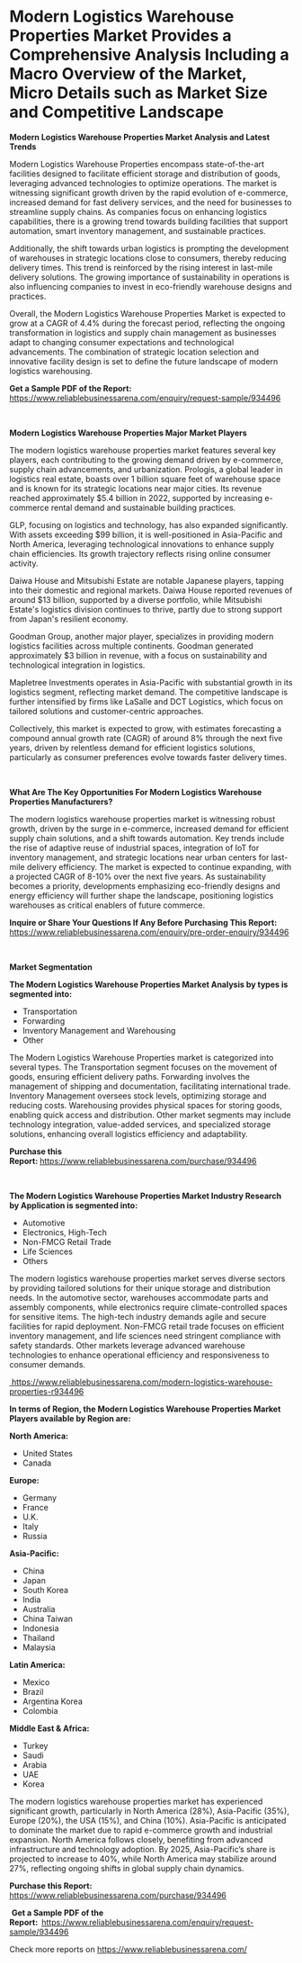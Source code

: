 <p><h1>Modern Logistics Warehouse Properties Market Provides a Comprehensive Analysis Including a Macro Overview of the Market, Micro Details such as Market Size and Competitive Landscape</h1></p><p><strong>Modern Logistics Warehouse Properties Market Analysis and Latest Trends</strong></p>
<p><p>Modern Logistics Warehouse Properties encompass state-of-the-art facilities designed to facilitate efficient storage and distribution of goods, leveraging advanced technologies to optimize operations. The market is witnessing significant growth driven by the rapid evolution of e-commerce, increased demand for fast delivery services, and the need for businesses to streamline supply chains. As companies focus on enhancing logistics capabilities, there is a growing trend towards building facilities that support automation, smart inventory management, and sustainable practices.</p><p>Additionally, the shift towards urban logistics is prompting the development of warehouses in strategic locations close to consumers, thereby reducing delivery times. This trend is reinforced by the rising interest in last-mile delivery solutions. The growing importance of sustainability in operations is also influencing companies to invest in eco-friendly warehouse designs and practices. </p><p>Overall, the Modern Logistics Warehouse Properties Market is expected to grow at a CAGR of 4.4% during the forecast period, reflecting the ongoing transformation in logistics and supply chain management as businesses adapt to changing consumer expectations and technological advancements. The combination of strategic location selection and innovative facility design is set to define the future landscape of modern logistics warehousing.</p></p>
<p><strong>Get a Sample PDF of the Report:&nbsp;</strong> <a href="https://www.reliablebusinessarena.com/enquiry/request-sample/934496?utm_campaign=2987&utm_medium=2&utm_source=Github&utm_content=ia&utm_term=07032025&utm_id=modern-logistics-warehouse-properties">https://www.reliablebusinessarena.com/enquiry/request-sample/934496</a></p>
<p>&nbsp;</p>
<p><strong>Modern Logistics Warehouse Properties Major Market Players</strong></p>
<p><p>The modern logistics warehouse properties market features several key players, each contributing to the growing demand driven by e-commerce, supply chain advancements, and urbanization. Prologis, a global leader in logistics real estate, boasts over 1 billion square feet of warehouse space and is known for its strategic locations near major cities. Its revenue reached approximately $5.4 billion in 2022, supported by increasing e-commerce rental demand and sustainable building practices.</p><p>GLP, focusing on logistics and technology, has also expanded significantly. With assets exceeding $99 billion, it is well-positioned in Asia-Pacific and North America, leveraging technological innovations to enhance supply chain efficiencies. Its growth trajectory reflects rising online consumer activity.</p><p>Daiwa House and Mitsubishi Estate are notable Japanese players, tapping into their domestic and regional markets. Daiwa House reported revenues of around $13 billion, supported by a diverse portfolio, while Mitsubishi Estate's logistics division continues to thrive, partly due to strong support from Japan's resilient economy.</p><p>Goodman Group, another major player, specializes in providing modern logistics facilities across multiple continents. Goodman generated approximately $3 billion in revenue, with a focus on sustainability and technological integration in logistics.</p><p>Mapletree Investments operates in Asia-Pacific with substantial growth in its logistics segment, reflecting market demand. The competitive landscape is further intensified by firms like LaSalle and DCT Logistics, which focus on tailored solutions and customer-centric approaches.</p><p>Collectively, this market is expected to grow, with estimates forecasting a compound annual growth rate (CAGR) of around 8% through the next five years, driven by relentless demand for efficient logistics solutions, particularly as consumer preferences evolve towards faster delivery times.</p></p>
<p>&nbsp;</p>
<p><strong>What Are The Key Opportunities For Modern Logistics Warehouse Properties Manufacturers?</strong></p>
<p><p>The modern logistics warehouse properties market is witnessing robust growth, driven by the surge in e-commerce, increased demand for efficient supply chain solutions, and a shift towards automation. Key trends include the rise of adaptive reuse of industrial spaces, integration of IoT for inventory management, and strategic locations near urban centers for last-mile delivery efficiency. The market is expected to continue expanding, with a projected CAGR of 8-10% over the next five years. As sustainability becomes a priority, developments emphasizing eco-friendly designs and energy efficiency will further shape the landscape, positioning logistics warehouses as critical enablers of future commerce.</p></p>
<p><strong>Inquire or Share Your Questions If Any Before Purchasing This Report:</strong> <a href="https://www.reliablebusinessarena.com/enquiry/pre-order-enquiry/934496?utm_campaign=2987&utm_medium=2&utm_source=Github&utm_content=ia&utm_term=07032025&utm_id=modern-logistics-warehouse-properties">https://www.reliablebusinessarena.com/enquiry/pre-order-enquiry/934496</a></p>
<p>&nbsp;</p>
<p><strong>Market Segmentation</strong></p>
<p><strong>The Modern Logistics Warehouse Properties Market Analysis by types is segmented into:</strong></p>
<p><ul><li>Transportation</li><li>Forwarding</li><li>Inventory Management and Warehousing</li><li>Other</li></ul></p>
<p><p>The Modern Logistics Warehouse Properties market is categorized into several types. The Transportation segment focuses on the movement of goods, ensuring efficient delivery paths. Forwarding involves the management of shipping and documentation, facilitating international trade. Inventory Management oversees stock levels, optimizing storage and reducing costs. Warehousing provides physical spaces for storing goods, enabling quick access and distribution. Other market segments may include technology integration, value-added services, and specialized storage solutions, enhancing overall logistics efficiency and adaptability.</p></p>
<p><strong>Purchase this Report:&nbsp;</strong><a href="https://www.reliablebusinessarena.com/purchase/934496?utm_campaign=2987&utm_medium=2&utm_source=Github&utm_content=ia&utm_term=07032025&utm_id=modern-logistics-warehouse-properties">https://www.reliablebusinessarena.com/purchase/934496</a></p>
<p>&nbsp;</p>
<p><strong>The Modern Logistics Warehouse Properties Market Industry Research by Application is segmented into:</strong></p>
<p><ul><li>Automotive</li><li>Electronics, High-Tech</li><li>Non-FMCG Retail Trade</li><li>Life Sciences</li><li>Others</li></ul></p>
<p><p>The modern logistics warehouse properties market serves diverse sectors by providing tailored solutions for their unique storage and distribution needs. In the automotive sector, warehouses accommodate parts and assembly components, while electronics require climate-controlled spaces for sensitive items. The high-tech industry demands agile and secure facilities for rapid deployment. Non-FMCG retail trade focuses on efficient inventory management, and life sciences need stringent compliance with safety standards. Other markets leverage advanced warehouse technologies to enhance operational efficiency and responsiveness to consumer demands.</p></p>
<p><a href="https://www.reliablebusinessarena.com/modern-logistics-warehouse-properties-r934496?utm_campaign=2987&utm_medium=2&utm_source=Github&utm_content=ia&utm_term=07032025&utm_id=modern-logistics-warehouse-properties">&nbsp;https://www.reliablebusinessarena.com/modern-logistics-warehouse-properties-r934496</a></p>
<p><strong>In terms of Region, the Modern Logistics Warehouse Properties Market Players available by Region are:</strong></p>
<p>
    <p> <strong> North America: </strong>
        <ul>
            <li>United States</li>
            <li>Canada</li>
        </ul>
        </p> 
    <p> <strong> Europe: </strong>
        <ul>
            <li>Germany</li>
            <li>France</li>
            <li>U.K.</li>
            <li>Italy</li>
            <li>Russia</li>
        </ul>
        </p> 
    <p> <strong> Asia-Pacific: </strong>
        <ul>
            <li>China</li>
            <li>Japan</li>
            <li>South Korea</li>
            <li>India</li>
            <li>Australia</li>
            <li>China Taiwan</li>
            <li>Indonesia</li>
            <li>Thailand</li>
            <li>Malaysia</li>
        </ul>
        </p> 
    <p> <strong> Latin America: </strong>
        <ul>
            <li>Mexico</li>
            <li>Brazil</li>
            <li>Argentina Korea</li>
            <li>Colombia</li>
        </ul>
        </p> 
    <p> <strong> Middle East & Africa: </strong>
        <ul>
            <li>Turkey</li>
            <li>Saudi</li>
            <li>Arabia</li>
            <li>UAE</li>
            <li>Korea</li>
        </ul>
    </p>
    </p>
<p><p>The modern logistics warehouse properties market has experienced significant growth, particularly in North America (28%), Asia-Pacific (35%), Europe (20%), the USA (15%), and China (10%). Asia-Pacific is anticipated to dominate the market due to rapid e-commerce growth and industrial expansion. North America follows closely, benefiting from advanced infrastructure and technology adoption. By 2025, Asia-Pacific’s share is projected to increase to 40%, while North America may stabilize around 27%, reflecting ongoing shifts in global supply chain dynamics.</p></p>
<p><strong>Purchase this Report: </strong><a href="https://www.reliablebusinessarena.com/purchase/934496?utm_campaign=2987&utm_medium=2&utm_source=Github&utm_content=ia&utm_term=07032025&utm_id=modern-logistics-warehouse-properties">https://www.reliablebusinessarena.com/purchase/934496</a></p>
<p>&nbsp;<strong>Get a Sample PDF of the Report:&nbsp;&nbsp;</strong><a href="https://www.reliablebusinessarena.com/enquiry/request-sample/934496?utm_campaign=2987&utm_medium=2&utm_source=Github&utm_content=ia&utm_term=07032025&utm_id=modern-logistics-warehouse-properties">https://www.reliablebusinessarena.com/enquiry/request-sample/934496</a></p>
<p><strong></strong></p>
<p>Check more reports on <a href="https://www.reliablebusinessarena.com/?utm_campaign=2987&utm_medium=2&utm_source=Github&utm_content=ia&utm_term=07032025&utm_id=modern-logistics-warehouse-properties">https://www.reliablebusinessarena.com/</a></p>